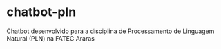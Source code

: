 # chatbot-pln
Chatbot desenvolvido para a disciplina de Processamento de Linguagem Natural (PLN) na FATEC Araras
